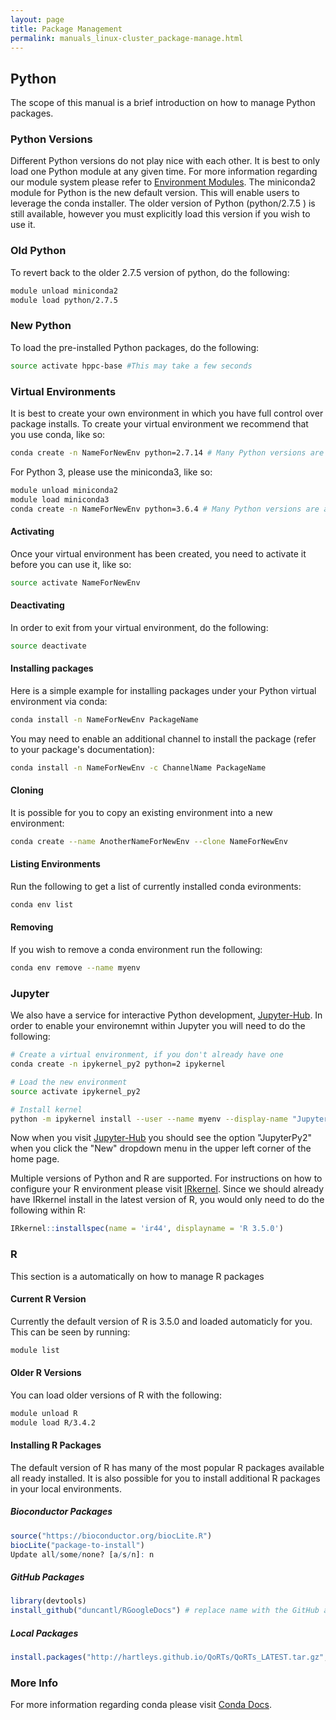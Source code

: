 ```yaml
---
layout: page
title: Package Management
permalink: manuals_linux-cluster_package-manage.html
---
```


## Python
The scope of this manual is a brief introduction on how to manage Python packages.

### Python Versions
Different Python versions do not play nice with each other. It is best to only load one Python module at any given time.
For more information regarding our module system please refer to [Environment Modules](manuals_linux-cluster_start.html#modules).
The miniconda2 module for Python is the new default version. This will enable users to leverage the conda installer.
The older version of Python (python/2.7.5 ) is still available, however you must explicitly load this version if you wish to use it.

### Old Python
To revert back to the older 2.7.5 version of python, do the following:

```bash
module unload miniconda2
module load python/2.7.5
```

### New Python
To load the pre-installed Python packages, do the following:

```bash
source activate hppc-base #This may take a few seconds
```

### Virtual Environments
It is best to create your own environment in which you have full control over package installs.
To create your virtual environment we recommend that you use conda, like so:

```bash
conda create -n NameForNewEnv python=2.7.14 # Many Python versions are available
```

For Python 3, please use the miniconda3, like so:

```bash
module unload miniconda2
module load miniconda3
conda create -n NameForNewEnv python=3.6.4 # Many Python versions are available
```

#### Activating
Once your virtual environment has been created, you need to activate it before you can use it, like so:

```bash
source activate NameForNewEnv
```

#### Deactivating
In order to exit from your virtual environment, do the following:

```bash
source deactivate
```

#### Installing packages
Here is a simple example for installing packages under your Python virtual environment via conda:

```bash
conda install -n NameForNewEnv PackageName
```

You may need to enable an additional channel to install the package (refer to your package's documentation):

```bash
conda install -n NameForNewEnv -c ChannelName PackageName
```

#### Cloning
It is possible for you to copy an existing environment into a new environment:

```bash
conda create --name AnotherNameForNewEnv --clone NameForNewEnv
```

#### Listing Environments
Run the following to get a list of currently installed conda evironments:

```bash
conda env list
```

#### Removing
If you wish to remove a conda environment run the following:

```bash
conda env remove --name myenv
```

### Jupyter
We also have a service for interactive Python development, [Jupyter-Hub](https://jupyter.bioinfo.ucr.edu).
In order to enable your environemnt within Jupyter you will need to do the following:

```bash
# Create a virtual environment, if you don't already have one
conda create -n ipykernel_py2 python=2 ipykernel

# Load the new environment
source activate ipykernel_py2

# Install kernel
python -m ipykernel install --user --name myenv --display-name "JupyterPy2"
```

Now when you visit [Jupyter-Hub](https://jupyter.bioinfo.ucr.edu) you should see the option "JupyterPy2" when you click the "New" dropdown menu in the upper left corner of the home page.

Multiple versions of Python and R are supported.
For instructions on how to configure your R environment please visit [IRkernel](https://github.com/IRkernel/IRkernel).
Since we should already have IRkernel install in the latest version of R, you would only need to do the following within R:

```R
IRkernel::installspec(name = 'ir44', displayname = 'R 3.5.0')
```

### R
This section is a automatically on how to manage R packages

#### Current R Version
Currently the default version of R is 3.5.0 and loaded automaticly for you.
This can be seen by running:

```bash
module list
```

#### Older R Versions
You can load older versions of R with the following:

```bash
module unload R
module load R/3.4.2
```

#### Installing R Packages
The default version of R has many of the most popular R packages available all ready installed.
It is also possible for you to install additional R packages in your local environments. 

##### Bioconductor Packages

```R
source("https://bioconductor.org/biocLite.R")
biocLite("package-to-install")
Update all/some/none? [a/s/n]: n
```

##### GitHub Packages

```R
library(devtools)
install_github("duncantl/RGoogleDocs") # replace name with the GitHub account/repo
```

##### Local Packages

```R
install.packages("http://hartleys.github.io/QoRTs/QoRTs_LATEST.tar.gz",repos=NULL,type="source") # replace URL with your URL or local path to your .tar.gz file
```

### More Info
For more information regarding conda please visit [Conda Docs](https://conda.io/docs/user-guide/).

